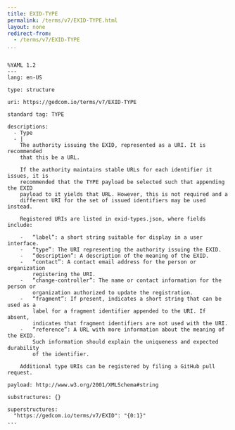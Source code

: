 ```yaml
---
title: EXID-TYPE
permalink: /terms/v7/EXID-TYPE.html
layout: none
redirect-from:
  - /terms/v7/EXID-TYPE
...
```


```

%YAML 1.2
---
lang: en-US

type: structure

uri: https://gedcom.io/terms/v7/EXID-TYPE

standard tag: TYPE

descriptions:
  - Type
  - |
    The authority issuing the EXID, represented as a URI. It is recommended
    that this be a URL.
    
    If the authority maintains stable URLs for each identifier it issues, it is
    recommended that the TYPE payload be selected such that appending the EXID
    payload to it yields that URL. However, this is not required and a
    different URI for the set of issued identifiers may be used instead.
    
    Registered URIs are listed in exid-types.json, where fields include:
    
    -   “label”: a short string suitable for display in a user interface.
    -   “type”: The URI representing the authority issuing the EXID.
    -   “description”: A description of the meaning of the EXID.
    -   “contact”: A contact email address for the person or organization
        registering the URI.
    -   “change-controller”: The name or contact information for the person or
        organization authorized to update the registration.
    -   “fragment”: If present, indicates a short string that can be used as a
        label for a fragment identifier appended to the URI. If absent,
        indicates that fragment identifiers are not used with the URI.
    -   “reference”: A URL with more information about the meaning of the EXID.
        Such information should explain the uniqueness and expected durability
        of the identifier.
    
    Additional type URIs can be registered by filing a GitHub pull request.

payload: http://www.w3.org/2001/XMLSchema#string

substructures: {}

superstructures:
  "https://gedcom.io/terms/v7/EXID": "{0:1}"
...

```
